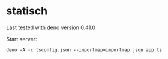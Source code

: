 # statisch

Last tested with deno version 0.41.0

Start server:
```
deno -A -c tsconfig.json --importmap=importmap.json app.ts
```